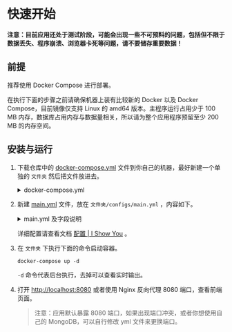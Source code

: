 # 快速开始

**注意：目前应用还处于测试阶段，可能会出现一些不可预料的问题，包括但不限于数据丢失、程序崩溃、浏览器卡死等问题，请不要储存重要数据！**

## 前提

推荐使用 Docker Compose 进行部署。

在执行下面的步骤之前请确保机器上装有比较新的 Docker 以及 Docker Compose，目前镜像仅支持 Linux 的 amd64 版本。主程序运行占用少于 100 MB 内存，数据库占用内存与数据量相关，所以请为整个应用程序预留至少 200 MB 的内存空间。

## 安装与运行

1. 下载仓库中的 [docker-compose.yml](https://github.com/Lifeni/i-show-you/blob/master/build/docker-compose.yml) 文件到你自己的机器，最好新建一个单独的 `文件夹` 然后把文件放进去。

   <details>
     <summary>docker-compose.yml</summary>

   ```yml
   version: "3"

   services:
     mongo:
       image: mongo:latest
       container_name: i-show-you-mongo
       restart: always
       # ports:
       #   - 27017:27017
       volumes:
         - data:/data/db
       networks:
         - network

     app:
       image: lifeni/i-show-you:latest
       container_name: i-show-you-app
       restart: always
       ports:
         - 8080:8080
       volumes:
         - ./configs:/app/configs
       networks:
         - network
       depends_on:
         - mongo

   volumes:
     data:

   networks:
     network:
   ```

   </details>

2. 新建 [main.yml](https://github.com/Lifeni/i-show-you/blob/master/configs/main.yml) 文件，放在 `文件夹/configs/main.yml` ，内容如下。

   <details>
     <summary>main.yml 及字段说明</summary>

   ```yml
   database:
     host: mongo
     port: 27017

   app:
     history:
       enable: true
       save_period: 60

     admin:
       enable: true
       try_count: 3
       ban_period: 120

   secret:
     jwt_key:
       file: # your_file_key
       admin: # your_admin_key

     admin: # your_admin_password
   ```

   默认情况下只需要添加 secret 中的三个配置即可：

   - `jwt_key.file` 用于加密文件所有者的 JWT 的秘钥
   - `jwt_key.admin` 用于加密管理员页面的 JWT 的秘钥
   - `admin` 管理员页面登录密码

   </details>

   详细配置请查看文档 [配置 | I Show You](https://lifeni.github.io/i-show-you/config/) 。

3. 在 `文件夹` 下执行下面的命令启动容器。

   ```shell
   docker-compose up -d
   ```

   `-d` 命令代表后台执行，去掉可以查看实时输出。

4. 打开 [http://localhost:8080](http://localhost:8080) 或者使用 Nginx 反向代理 8080 端口，查看前端页面。

   > 注意：应用默认暴露 8080 端口，如果出现端口冲突，或者你想使用自己的 MongoDB，可以自行修改 yml 文件来更换端口。
